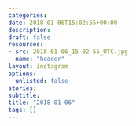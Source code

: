 ```yaml
---
categories:
date: 2018-01-06T15:02:55+00:00
description:
draft: false
resources:
- src: 2018-01-06_15-02-55_UTC.jpg
  name: "header"
layout: instagram
options:
  unlisted: false
stories:
subtitle:
title: "2018-01-06"
tags: []
---
```


 

